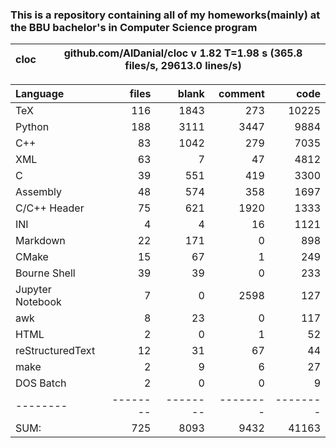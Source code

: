 ### This is a repository containing all of my homeworks(mainly) at the BBU bachelor's in Computer Science program


cloc|github.com/AlDanial/cloc v 1.82  T=1.98 s (365.8 files/s, 29613.0 lines/s)
--- | ---

Language|files|blank|comment|code
:-------|-------:|-------:|-------:|-------:
TeX|116|1843|273|10225
Python|188|3111|3447|9884
C++|83|1042|279|7035
XML|63|7|47|4812
C|39|551|419|3300
Assembly|48|574|358|1697
C/C++ Header|75|621|1920|1333
INI|4|4|16|1121
Markdown|22|171|0|898
CMake|15|67|1|249
Bourne Shell|39|39|0|233
Jupyter Notebook|7|0|2598|127
awk|8|23|0|117
HTML|2|0|1|52
reStructuredText|12|31|67|44
make|2|9|6|27
DOS Batch|2|0|0|9
--------|--------|--------|--------|--------
SUM:|725|8093|9432|41163


